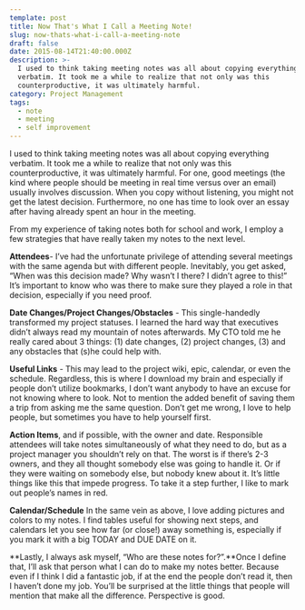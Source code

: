 ```yaml
---
template: post
title: Now That's What I Call a Meeting Note!
slug: now-thats-what-i-call-a-meeting-note
draft: false
date: 2015-08-14T21:40:00.000Z
description: >-
  I used to think taking meeting notes was all about copying everything
  verbatim. It took me a while to realize that not only was this
  counterproductive, it was ultimately harmful.
category: Project Management
tags:
  - note
  - meeting
  - self improvement
---
```

I used to think taking meeting notes was all about copying everything verbatim. It took me a while to realize that not only was this counterproductive, it was ultimately harmful. For one, good meetings (the kind where people should be meeting in real time versus over an email) usually involves discussion. When you copy without listening, you might not get the latest decision. Furthermore, no one has time to look over an essay after having already spent an hour in the meeting.



From my experience of taking notes both for school and work, I employ a few strategies that have really taken my notes to the next level.

**Attendees**- I’ve had the unfortunate privilege of attending several meetings with the same agenda but with different people. Inevitably, you get asked, “When was this decision made? Why wasn’t I there? I didn’t agree to this!” It’s important to know who was there to make sure they played a role in that decision, especially if you need proof.

**Date Changes/Project Changes/Obstacles** - This single-handedly transformed my project statuses. I learned the hard way that executives didn’t always read my mountain of notes afterwards. My CTO told me he really cared about 3 things: (1) date changes, (2) project changes, (3) and any obstacles that (s)he could help with.

**Useful Links** - This may lead to the project wiki, epic, calendar, or even the schedule. Regardless, this is where I download my brain and especially if people don’t utilize bookmarks, I don’t want anybody to have an excuse for not knowing where to look. Not to mention the added benefit of saving them a trip from asking me the same question. Don’t get me wrong, I love to help people, but sometimes you have to help yourself first.

**Action Items**, and if possible, with the owner and date. Responsible attendees will take notes simultaneously of what they need to do, but as a project manager you shouldn’t rely on that. The worst is if there’s 2-3 owners, and they all thought somebody else was going to handle it. Or if they were waiting on somebody else, but nobody knew about it. It’s little things like this that impede progress. To take it a step further, I like to mark out people’s names in red.

**Calendar/Schedule** In the same vein as above, I love adding pictures and colors to my notes. I find tables useful for showing next steps, and calendars let you see how far (or close!) away something is, especially if you mark it with a big TODAY and DUE DATE on it.

**Lastly, I always ask myself, “Who are these notes for?”.**Once I define that, I’ll ask that person what I can do to make my notes better. Because even if I think I did a fantastic job, if at the end the people don’t read it, then I haven’t done my job. You’ll be surprised at the little things that people will mention that make all the difference. Perspective is good.
